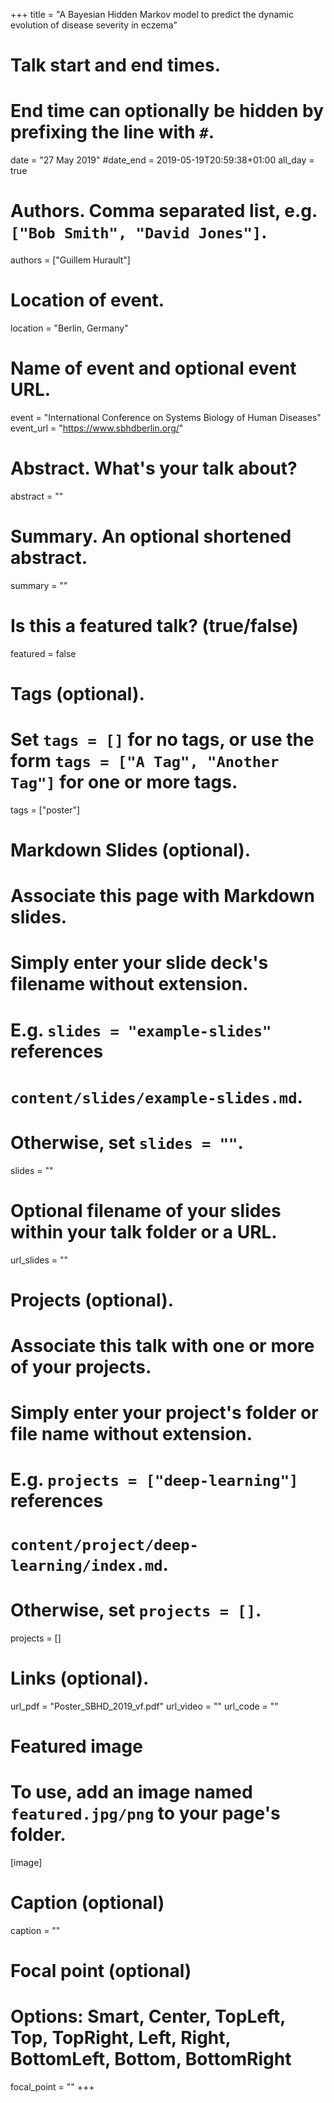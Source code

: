 +++
title = "A Bayesian Hidden Markov model to predict the dynamic evolution of disease severity in eczema"

# Talk start and end times.
#   End time can optionally be hidden by prefixing the line with `#`.
date = "27 May 2019"
#date_end = 2019-05-19T20:59:38+01:00
all_day = true

# Authors. Comma separated list, e.g. `["Bob Smith", "David Jones"]`.
authors = ["Guillem Hurault"]

# Location of event.
location = "Berlin, Germany"

# Name of event and optional event URL.
event = "International Conference on Systems Biology of Human Diseases"
event_url = "https://www.sbhdberlin.org/"

# Abstract. What's your talk about?
abstract = ""

# Summary. An optional shortened abstract.
summary = ""

# Is this a featured talk? (true/false)
featured = false

# Tags (optional).
#   Set `tags = []` for no tags, or use the form `tags = ["A Tag", "Another Tag"]` for one or more tags.
tags = ["poster"]

# Markdown Slides (optional).
#   Associate this page with Markdown slides.
#   Simply enter your slide deck's filename without extension.
#   E.g. `slides = "example-slides"` references 
#   `content/slides/example-slides.md`.
#   Otherwise, set `slides = ""`.
slides = ""

# Optional filename of your slides within your talk folder or a URL.
url_slides = ""

# Projects (optional).
#   Associate this talk with one or more of your projects.
#   Simply enter your project's folder or file name without extension.
#   E.g. `projects = ["deep-learning"]` references 
#   `content/project/deep-learning/index.md`.
#   Otherwise, set `projects = []`.
projects = []

# Links (optional).
url_pdf = "Poster_SBHD_2019_vf.pdf"
url_video = ""
url_code = ""

# Featured image
# To use, add an image named `featured.jpg/png` to your page's folder. 
[image]
  # Caption (optional)
  caption = ""

  # Focal point (optional)
  # Options: Smart, Center, TopLeft, Top, TopRight, Left, Right, BottomLeft, Bottom, BottomRight
  focal_point = ""
+++
